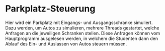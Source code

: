 Parkplatz-Steuerung
===================

Hier wird ein Parkplatz mit Eingangs- und Ausgangsschranke simuliert.
Dazu werden, um Autos zu simulieren, mehrere Threads gestartet, welche Anfragen
an die jeweiligen Schranken stellen. Diese Anfragen können vom Hauptprogramm
ausgelesen werden, in welchem die Studenten dann den Ablauf des Ein- und
Auslassen von Autos steuern müssen.
